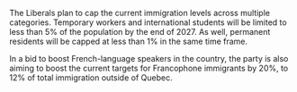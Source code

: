 The Liberals plan to cap the current immigration levels across multiple categories. Temporary workers and international students will be limited to less than 5% of the population by the end of 2027. As well, permanent residents will be capped at less than 1% in the same time frame.

In a bid to boost French-language speakers in the country, the party is also aiming to boost the current targets for Francophone immigrants by 20%, to 12% of total immigration outside of Quebec.
